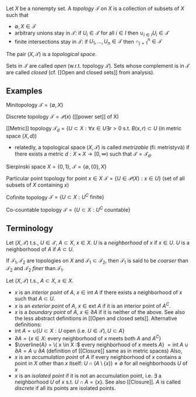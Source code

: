 Let $X$ be a nonempty set.
A _topology_ $\mathcal{T}$ on $X$ is a collection of subsets of $X$ such that
- $\emptyset, X \in \mathcal{T}$
- arbitrary unions stay in $\mathcal{T}$:
  if $U_i \in \mathcal{T}$ for all $i \in I$ then $\cup_{i \in I} U_i \in \mathcal{T}$
- finite intersections stay in $\mathcal{T}$:
  if $U_1, \dots, U_n \in \mathcal{T}$ then $\cap_{j=1}^{n} \in \mathcal{T}$

The pair $(X, \mathcal{T})$ is a _topological space_.

Sets in $\mathcal{T}$ are called _open_ (w.r.t. topology $\mathcal{T}$).
Sets whose complement is in $\mathcal{T}$ are called _closed_
(cf. [[Open and closed sets]] from analysis).

## Examples

Minitopology $\mathcal{T} = \{ \emptyset, X \}$

Discrete topology $\mathcal{T} = \mathcal{P}(x)$ ([[power set]] of X)

[[Metric]] topology $\mathcal{T}_d = \{ U \subset X : \forall x \in U \exists r > 0 \text{ s.t. } B(x, r) \subset U$
(in metric space $(X, d)$)
- relatedly, a topological space $(X, \mathcal{T})$
  is called _metrizable_ (fi: metristyvä)
  if there exists a metric $d : X \times X \rightarrow [0, \infty)$ such that $\mathcal{T} = \mathcal{T}_d$.

Sierpinski space $X = \{0,1\}$, $\mathcal{T} = \{\emptyset, \{0\}, X\}$

Particular point topology for point $x \in X$
$\mathcal{T} = \{U \in \mathcal{P}(X) : x \in U\}$
(set of all subsets of $X$ containing $x$)

Cofinite topology $\mathcal{T} = \{U \subset X : U^C \text{ finite}\}$

Co-countable topology $\mathcal{T} = \{U \subset X : U^C \text{ countable}\}$

## Terminology

Let $(X, \mathcal{T})$ t.s., $U \in \mathcal{T}$, $A \subset X$, $x \in X$.
$U$ is a _neighborhood_ of $x$ if $x \in U$.
$U$ is a neighborhood of $A$ if $A \subset U$.

If $\mathcal{T}_1, \mathcal{T}_2$ are topologies on $X$ and $\mathcal{T}_1 \subset \mathcal{T}_2$,
then $\mathcal{T}_1$ is said to be _coarser_ than $\mathcal{T}_2$
and $\mathcal{T}_2$ _finer_ than $\mathcal{T}_1$.

Let $(X, \mathcal{T})$ t.s., $A \subset X$, $x \in X$.
- $x$ is an _interior point_ of $A$, $x \in \text{int }A$
  if there exists a neighborhood of $x$ such that $A \subset U$.
- $x$ is an _exterior point_ of $A$, $x \in \text{ext }A$
  if it is an interior point of $A^C$.
- $x$ is a _boundary point_ of $A$, $x \in \partial A$ if it is neither of the above.
See also the less abstract definitions in [[Open and closed sets]].
Alternative definitions:
- $\text{int }A = \cup \{U \subset X : U \text{ open (i.e. } U \in \mathcal{T}), U \subset A\}$
- $\partial A = \{x \in X :$ every neighborhood of $x$ meets both $A$ and $A^C\}$
- $\overline{A} = \{ x \in X :$ every neighborhood of $x$ meets $A\}$
  $= \text{int }A \cup \partial A = A \cup \partial A$
  (definition of [[Closure]] same as in metric spaces)
Also,
- $x$ is an _accumulation point_ of $A$ if every neighborhood
  of $x$ contains a point in $X$ other than $x$ itself:
  $U \cap (A \setminus \{x\}) \neq \emptyset$ for all neighborhoods $U$ of $x$
- $x$ is an _isolated point_ if it is not an accumulation point,
  i.e. $\exists$ a neighborhood $U$ of $x$ s.t. $U \cap A = \{x\}$.
See also [[Closure]].
$A$ is called _discrete_ if all its points are isolated points.
